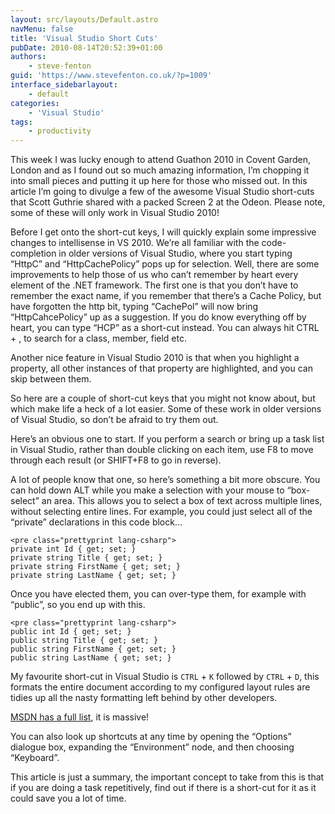 ```yaml
---
layout: src/layouts/Default.astro
navMenu: false
title: 'Visual Studio Short Cuts'
pubDate: 2010-08-14T20:52:39+01:00
authors:
    - steve-fenton
guid: 'https://www.stevefenton.co.uk/?p=1009'
interface_sidebarlayout:
    - default
categories:
    - 'Visual Studio'
tags:
    - productivity
---
```


This week I was lucky enough to attend Guathon 2010 in Covent Garden, London and as I found out so much amazing information, I’m chopping it into small pieces and putting it up here for those who missed out. In this article I’m going to divulge a few of the awesome Visual Studio short-cuts that Scott Guthrie shared with a packed Screen 2 at the Odeon. Please note, some of these will only work in Visual Studio 2010!

Before I get onto the short-cut keys, I will quickly explain some impressive changes to intellisense in VS 2010. We’re all familiar with the code-completion in older versions of Visual Studio, where you start typing “HttpC” and “HttpCachePolicy” pops up for selection. Well, there are some improvements to help those of us who can’t remember by heart every element of the .NET framework. The first one is that you don’t have to remember the exact name, if you remember that there’s a Cache Policy, but have forgotten the http bit, typing “CachePol” will now bring “HttpCahcePolicy” up as a suggestion. If you do know everything off by heart, you can type “HCP” as a short-cut instead. You can always hit CTRL + , to search for a class, member, field etc.

Another nice feature in Visual Studio 2010 is that when you highlight a  
property, all other instances of that property are highlighted, and you can skip between them.

So here are a couple of short-cut keys that you might not know about, but which make life a heck of a lot easier. Some of these work in older versions of Visual Studio, so don’t be afraid to try them out.

Here’s an obvious one to start. If you perform a search or bring up a task list in Visual Studio, rather than double clicking on each item, use F8 to move through each result (or SHIFT+F8 to go in reverse).

A lot of people know that one, so here’s something a bit more obscure. You can hold down ALT while you make a selection with your mouse to “box-select” an area. This allows you to select a box of text across multiple lines, without selecting entire lines. For example, you could just select all of the “private” declarations in this code block…

```
<pre class="prettyprint lang-csharp">
private int Id { get; set; }
private string Title { get; set; }
private string FirstName { get; set; }
private string LastName { get; set; }
```
Once you have elected them, you can over-type them, for example with “public”, so you end up with this.

```
<pre class="prettyprint lang-csharp">
public int Id { get; set; }
public string Title { get; set; }
public string FirstName { get; set; }
public string LastName { get; set; }
```
My favourite short-cut in Visual Studio is `CTRL` + `K` followed by `CTRL` + `D`, this formats the entire document according to my configured layout rules are tidies up all the nasty formatting left behind by other developers.

[MSDN has a full list](https://docs.microsoft.com/en-us/visualstudio/ide/default-keyboard-shortcuts-in-visual-studio?WT.mc_id=DT-MVP-5002938), it is massive!

You can also look up shortcuts at any time by opening the “Options” dialogue box, expanding the “Environment” node, and then choosing “Keyboard”.

This article is just a summary, the important concept to take from this is that if you are doing a task repetitively, find out if there is a short-cut for it as it could save you a lot of time.
